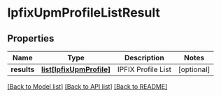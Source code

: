 # IpfixUpmProfileListResult

## Properties
Name | Type | Description | Notes
------------ | ------------- | ------------- | -------------
**results** | [**list[IpfixUpmProfile]**](IpfixUpmProfile.md) | IPFIX Profile List | [optional] 

[[Back to Model list]](../README.md#documentation-for-models) [[Back to API list]](../README.md#documentation-for-api-endpoints) [[Back to README]](../README.md)

